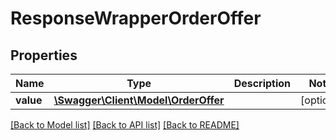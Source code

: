 # ResponseWrapperOrderOffer

## Properties
Name | Type | Description | Notes
------------ | ------------- | ------------- | -------------
**value** | [**\Swagger\Client\Model\OrderOffer**](OrderOffer.md) |  | [optional] 

[[Back to Model list]](../README.md#documentation-for-models) [[Back to API list]](../README.md#documentation-for-api-endpoints) [[Back to README]](../README.md)


